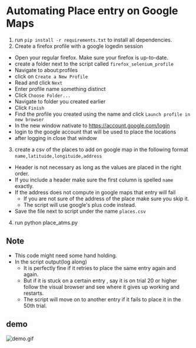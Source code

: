 # Automating Place entry on Google Maps

1. run `pip install -r requirements.txt` to install all dependencies.
2. Create a firefox profile with a google logedin session
- Open your regular firefox. Make sure your firefox is up-to-date.
- create a folder next to the script called `firefox_selenium_profile`
- Navigate to about:profiles
- click on `Create a New Profile` 
- Read and click `Next` 
- Enter profile name something distinct
- Click `Choose Folder...` 
- Navigate to folder you created earlier
- Click `Finish`
- Find the profile you created using the name and click `Launch profile in new browser`
- In the new window nativate to https://account.google.com/login
- login to the google account that will be used to place the locations
- after logging in close that window
3. create a csv of the places to add on google map in the following format
`name,latituide,longituide,address`
- Header is not necessary as long as the values are placed in the right order.
- If you include a header make sure the first column is spelled `name` exactly.
- If the address does not compute in google maps that entry will fail
	- If you are not sure of the address of the place make sure you skip it. 
	- The script will use google's plus code instead.
- Save the file next to script under the name `places.csv`
4. run python place_atms.py

## Note
- This code might need some hand holding.
- In the script output(log along) 
	- It is perfectly fine if it retries to place the same entry again and again.
	- But if it is stuck on a certain entry , say it is on trial 20 or higher follow the visual browser and see where it gives up working and restarts.
	- The script will move on to another entry if it fails to place it in the 50th trial.
	
## demo 
![demo.gif](https://github.com/eyosias-k-negash/google-maps-add-place-automate/blob/master/demo.gif?raw=true)
